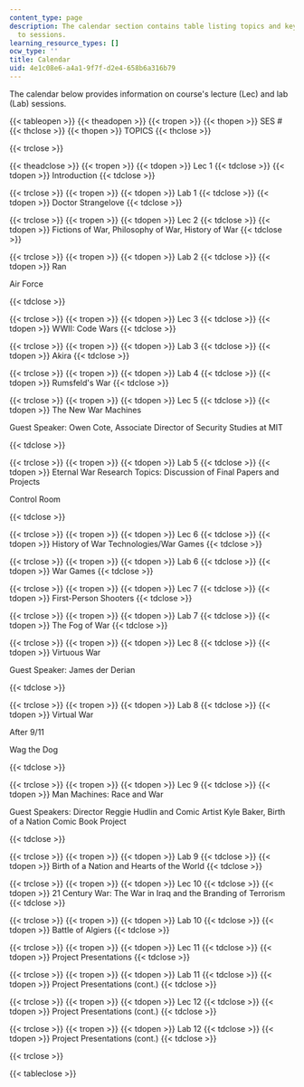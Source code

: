 ```yaml
---
content_type: page
description: The calendar section contains table listing topics and keydates according
  to sessions.
learning_resource_types: []
ocw_type: ''
title: Calendar
uid: 4e1c08e6-a4a1-9f7f-d2e4-658b6a316b79
---
```


The calendar below provides information on course's lecture (Lec) and lab (Lab) sessions.

{{< tableopen >}}
{{< theadopen >}}
{{< tropen >}}
{{< thopen >}}
SES #
{{< thclose >}}
{{< thopen >}}
TOPICS
{{< thclose >}}

{{< trclose >}}

{{< theadclose >}}
{{< tropen >}}
{{< tdopen >}}
Lec 1
{{< tdclose >}}
{{< tdopen >}}
Introduction
{{< tdclose >}}

{{< trclose >}}
{{< tropen >}}
{{< tdopen >}}
Lab 1
{{< tdclose >}}
{{< tdopen >}}
Doctor Strangelove
{{< tdclose >}}

{{< trclose >}}
{{< tropen >}}
{{< tdopen >}}
Lec 2
{{< tdclose >}}
{{< tdopen >}}
Fictions of War, Philosophy of War, History of War
{{< tdclose >}}

{{< trclose >}}
{{< tropen >}}
{{< tdopen >}}
Lab 2
{{< tdclose >}}
{{< tdopen >}}
Ran

Air Force


{{< tdclose >}}

{{< trclose >}}
{{< tropen >}}
{{< tdopen >}}
Lec 3
{{< tdclose >}}
{{< tdopen >}}
WWII: Code Wars
{{< tdclose >}}

{{< trclose >}}
{{< tropen >}}
{{< tdopen >}}
Lab 3
{{< tdclose >}}
{{< tdopen >}}
Akira
{{< tdclose >}}

{{< trclose >}}
{{< tropen >}}
{{< tdopen >}}
Lab 4
{{< tdclose >}}
{{< tdopen >}}
Rumsfeld's War
{{< tdclose >}}

{{< trclose >}}
{{< tropen >}}
{{< tdopen >}}
Lec 5
{{< tdclose >}}
{{< tdopen >}}
The New War Machines

Guest Speaker: Owen Cote, Associate Director of Security Studies at MIT


{{< tdclose >}}

{{< trclose >}}
{{< tropen >}}
{{< tdopen >}}
Lab 5
{{< tdclose >}}
{{< tdopen >}}
Eternal War Research Topics: Discussion of Final Papers and Projects

Control Room


{{< tdclose >}}

{{< trclose >}}
{{< tropen >}}
{{< tdopen >}}
Lec 6
{{< tdclose >}}
{{< tdopen >}}
History of War Technologies/War Games
{{< tdclose >}}

{{< trclose >}}
{{< tropen >}}
{{< tdopen >}}
Lab 6
{{< tdclose >}}
{{< tdopen >}}
War Games
{{< tdclose >}}

{{< trclose >}}
{{< tropen >}}
{{< tdopen >}}
Lec 7
{{< tdclose >}}
{{< tdopen >}}
First-Person Shooters
{{< tdclose >}}

{{< trclose >}}
{{< tropen >}}
{{< tdopen >}}
Lab 7
{{< tdclose >}}
{{< tdopen >}}
The Fog of War
{{< tdclose >}}

{{< trclose >}}
{{< tropen >}}
{{< tdopen >}}
Lec 8
{{< tdclose >}}
{{< tdopen >}}
Virtuous War

Guest Speaker: James der Derian


{{< tdclose >}}

{{< trclose >}}
{{< tropen >}}
{{< tdopen >}}
Lab 8
{{< tdclose >}}
{{< tdopen >}}
Virtual War

After 9/11

Wag the Dog


{{< tdclose >}}

{{< trclose >}}
{{< tropen >}}
{{< tdopen >}}
Lec 9
{{< tdclose >}}
{{< tdopen >}}
Man Machines: Race and War

Guest Speakers: Director Reggie Hudlin and Comic Artist Kyle Baker, Birth of a Nation Comic Book Project


{{< tdclose >}}

{{< trclose >}}
{{< tropen >}}
{{< tdopen >}}
Lab 9
{{< tdclose >}}
{{< tdopen >}}
Birth of a Nation and Hearts of the World
{{< tdclose >}}

{{< trclose >}}
{{< tropen >}}
{{< tdopen >}}
Lec 10
{{< tdclose >}}
{{< tdopen >}}
21 Century War: The War in Iraq and the Branding of Terrorism
{{< tdclose >}}

{{< trclose >}}
{{< tropen >}}
{{< tdopen >}}
Lab 10
{{< tdclose >}}
{{< tdopen >}}
Battle of Algiers
{{< tdclose >}}

{{< trclose >}}
{{< tropen >}}
{{< tdopen >}}
Lec 11
{{< tdclose >}}
{{< tdopen >}}
Project Presentations
{{< tdclose >}}

{{< trclose >}}
{{< tropen >}}
{{< tdopen >}}
Lab 11
{{< tdclose >}}
{{< tdopen >}}
Project Presentations (cont.)
{{< tdclose >}}

{{< trclose >}}
{{< tropen >}}
{{< tdopen >}}
Lec 12
{{< tdclose >}}
{{< tdopen >}}
Project Presentations (cont.)
{{< tdclose >}}

{{< trclose >}}
{{< tropen >}}
{{< tdopen >}}
Lab 12
{{< tdclose >}}
{{< tdopen >}}
Project Presentations (cont.)
{{< tdclose >}}

{{< trclose >}}

{{< tableclose >}}